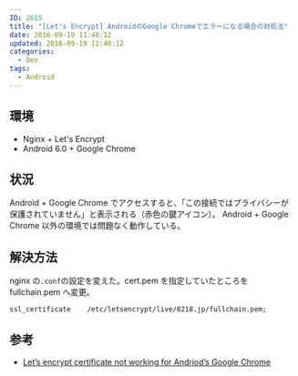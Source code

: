 ```yaml
---
ID: 2615
title: "[Let's Encrypt] AndroidのGoogle Chromeでエラーになる場合の対処法"
date: 2016-09-19 11:40:12
updated: 2016-09-19 11:40:12
categories:
  - Dev
tags:
  - Android
---
```


<!--more-->

## 環境

- Nginx + Let's Encrypt
- Android 6.0 + Google Chrome

## 状況

Android + Google Chrome でアクセスすると、「この接続ではプライバシーが保護されていません」と表示される（赤色の鍵アイコン）。
Android + Google Chrome 以外の環境では問題なく動作している。

## 解決方法

nginx の<code>.conf</code>の設定を変えた。cert.pem を指定していたところを fullchain.pem へ変更。

<pre><code>ssl_certificate    /etc/letsencrypt/live/0218.jp/fullchain.pem;</code></pre>

## 参考

- [Let’s encrypt certificate not working for Andriod’s Google Chrome](https://community.letsencrypt.org/t/lets-encrypt-certificate-not-working-for-andriods-google-chrome/7184)
